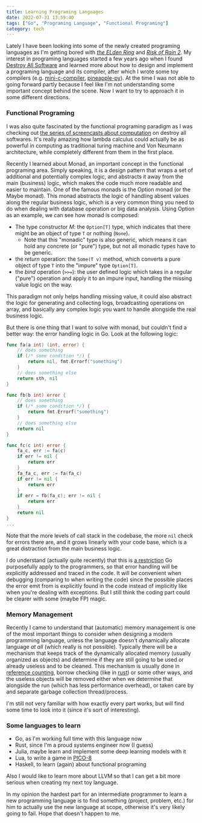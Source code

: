 ```yaml
---
title: Learning Programing Languages
date: 2022-07-31 13:59:40
tags: ["Go", "Programing Language", "Functional Programing"]
category: tech
---
```

Lately I have been looking into some of the newly created programing languages as I'm getting bored with [_the ELden Ring_](https://en.wikipedia.org/wiki/Elden_Ring) and [_Risk of Rain 2_](https://en.wikipedia.org/wiki/Risk_of_Rain_2). My interest in programing languages started a few years ago when I found [Destroy All Software](https://www.destroyallsoftware.com/screencasts) and learned more about how to design and implement a programing language and its compiler, after which I wrote some toy compilers (e.g. [mini-c-compiler](https://github.com/KevinXuxuxu/mini_c_compiler), [pineapple-py](https://github.com/KevinXuxuxu/pineapple-py)). At the time I was not able to going forward partly because I feel like I'm not understanding some important concept behind the scene. Now I want to try to approach it in some different directions.

### Functional Programing
I was also quite fascinated by the functional programing paradigm as I was checking out [the series of screencasts about computation](https://www.destroyallsoftware.com/screencasts/catalog/introduction-to-computation) on destroy all softwares. It's really amazing how lambda calculus could actually be as powerful in computing as traditional turing machine and Von Neumann architecture, while completely different from them in the first place.

Recently I learned about Monad, an important concept in the functional programing area. Simply speaking, it is a design pattern that wraps a set of additional and potentially complex logic, and abstracts it away from the main (business) logic, which makes the code much more readable and easier to maintain. One of the famous monads is the Option monad (or the Maybe monad). This monad abstracts the logic of handling absent values along the regular business logic, which is a very common thing you need to do when dealing with database operation or big data analysis. Using Option as an example, we can see how monad is composed:
- The type constructor _M_: the `Option[T]` type, which indicates that there might be an object of type `T` or nothing (`None`).
    - Note that this "monadic" type is also generic, which means it can hold any concrete (or "pure") type, but not all monadic types have to be generic.
- the _return_ operation: the `Some(T v)` method, which converts a pure object of type `T` into the "impure" type `Option[T]`.
- the _bind_ operation (`>>=`): the user defined logic which takes in a regular ("pure") operation and apply it to an impure input, handling the missing value logic on the way.

This paradigm not only helps handling missing value, it could also abstract the logic for generating and collecting logs, broadcasting operations on array, and basically any complex logic you want to handle alongside the real business logic.

But there is one thing that I want to solve with monad, but couldn't find a better way: the error handling logic in Go. Look at the following logic:

```Go
func fa(a int) (int, error) {
    // does something
    if (/* some condition */) {
        return nil, fmt.Errorf("something")
    }
    // does something else
    return sth, nil
}

func fb(b int) error {
    // does something
    if (/* some condition */) {
        return fmt.Errorf("something")
    }
    // does something else
    return nil
}

func fc(c int) error {
    fa_c, err := fa(c)
    if err != nil {
        return err
    }
    fa_fa_c, err := fa(fa_c)
    if err != nil {
        return err
    }
    if err = fb(fa_c); err != nil {
        return err
    }
    return nil
}
...
```

Note that the more levels of call stack in the codebase, the more `nil` check for errors there are, and it grows linearly with your code base, which is a great distraction from the main business logic.

I do understand (actually quite recently) that this is [a restriction](https://go.dev/doc/faq#exceptions) Go purposefully apply to the programmers, so that error handling will be explicitly addressed and traced in the code. It will be convenient when debugging (comparing to when writing the code) since the possible places the error emit from is explicitly found in the code instead of implicitly like when you're dealing with exceptions. But I still think the coding part could be clearer with some (maybe FP) magic.

### Memory Management

Recently I came to understand that (automatic) memory management is one of the most important things to consider when designing a modern programming language, unless the language doesn't dynamically allocate language *at all* (which really is not possible). Typically there will be a mechanism that keeps track of the dynamically allocated memory (usually organized as objects) and determine if they are still going to be used or already useless and to be cleaned. This mechanism is usually done in [reference counting](https://en.wikipedia.org/wiki/Reference_counting), borrow checking (like in [rust](https://rustc-dev-guide.rust-lang.org/borrow_check.html)) or some other ways, and the useless objects will be removed either when we determine that alongside the run (which has less performance overhead), or taken care by and separate garbage collection thread/process.

I'm still not very familiar with how exactly every part works, but will find some time to look into it (since it's sort of interesting).

### Some languages to learn

- Go, as I'm working full time with this language now
- Rust, since I'm a proud systems engineer now (I guess)
- Julia, maybe learn and implement some deep learning models with it
- Lua, to write a game in [PICO-8](https://www.lexaloffle.com/pico-8.php)
- Haskell, to learn (again) about functional programing

Also I would like to learn more about LLVM so that I can get a bit more serious when creating my next toy language.

In my opinion the hardest part for an intermediate programmer to learn a new programming language is to find something (project, problem, etc.) for him to actually use the new language at scope, otherwise it's very likely going to fail. Hope that doesn't happen to me.